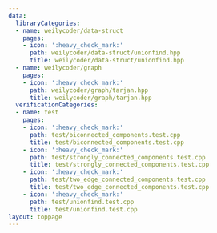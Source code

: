```yaml
---
data:
  libraryCategories:
  - name: weilycoder/data-struct
    pages:
    - icon: ':heavy_check_mark:'
      path: weilycoder/data-struct/unionfind.hpp
      title: weilycoder/data-struct/unionfind.hpp
  - name: weilycoder/graph
    pages:
    - icon: ':heavy_check_mark:'
      path: weilycoder/graph/tarjan.hpp
      title: weilycoder/graph/tarjan.hpp
  verificationCategories:
  - name: test
    pages:
    - icon: ':heavy_check_mark:'
      path: test/biconnected_components.test.cpp
      title: test/biconnected_components.test.cpp
    - icon: ':heavy_check_mark:'
      path: test/strongly_connected_components.test.cpp
      title: test/strongly_connected_components.test.cpp
    - icon: ':heavy_check_mark:'
      path: test/two_edge_connected_components.test.cpp
      title: test/two_edge_connected_components.test.cpp
    - icon: ':heavy_check_mark:'
      path: test/unionfind.test.cpp
      title: test/unionfind.test.cpp
layout: toppage
---
```

